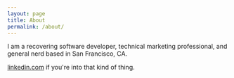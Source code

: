 ```yaml
---
layout: page
title: About
permalink: /about/
---
```


I am a recovering software developer, technical marketing professional,
and general nerd based in San Francisco, CA.

[linkedin.com](https://www.linkedin.com/pub/ben-wen/1/80b/bb6) if
you're into that kind of thing.

